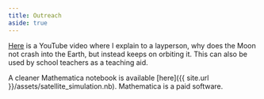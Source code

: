 ```yaml
---
title: Outreach
aside: true
---
```



[Here](https://youtu.be/K8ms_4SJh9Q) is a YouTube video where I explain to a layperson, why does the 
Moon not crash into the Earth, but instead keeps on orbiting it. 
This can also be used by school teachers as a teaching aid.


A cleaner Mathematica notebook is available 
[here]({{ site.url }}/assets/satellite_simulation.nb). 
Mathematica is a paid software. 
